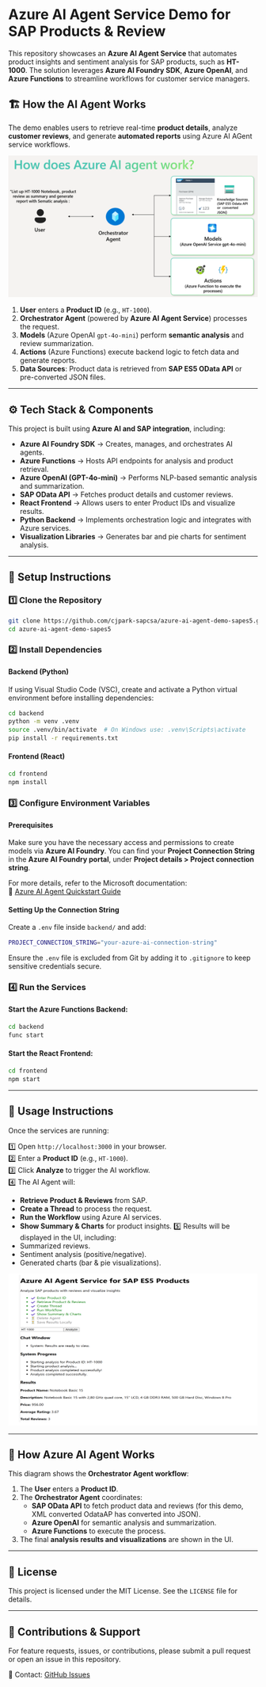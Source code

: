 # Azure AI Agent Service Demo for SAP Products & Review

This repository showcases an **Azure AI Agent Service** that automates product insights and sentiment analysis for SAP products, such as **HT-1000**. The solution leverages **Azure AI Foundry SDK**, **Azure OpenAI**, and **Azure Functions** to streamline workflows for customer service managers.

## 🏗️ **How the AI Agent Works**
The demo enables users to retrieve real-time **product details**, analyze **customer reviews**, and generate **automated reports** using Azure AI AGent service workflows.

![How Azure AI Agent Works](assets/azureaiagent.png)

1. **User** enters a **Product ID** (e.g., `HT-1000`).
2. **Orchestrator Agent** (powered by **Azure AI Agent Service**) processes the request.
3. **Models** (Azure OpenAI `gpt-4o-mini`) perform **semantic analysis** and review summarization.
4. **Actions** (Azure Functions) execute backend logic to fetch data and generate reports.
5. **Data Sources**: Product data is retrieved from **SAP ES5 OData API** or pre-converted JSON files.

---

## ⚙️ **Tech Stack & Components**
This project is built using **Azure AI and SAP integration**, including:

- **Azure AI Foundry SDK** → Creates, manages, and orchestrates AI agents.
- **Azure Functions** → Hosts API endpoints for analysis and product retrieval.
- **Azure OpenAI (GPT-4o-mini)** → Performs NLP-based semantic analysis and summarization.
- **SAP OData API** → Fetches product details and customer reviews.
- **React Frontend** → Allows users to enter Product IDs and visualize results.
- **Python Backend** → Implements orchestration logic and integrates with Azure services.
- **Visualization Libraries** → Generates bar and pie charts for sentiment analysis.

---

## 🚀 **Setup Instructions**

### **1️⃣ Clone the Repository**
```sh
git clone https://github.com/cjpark-sapcsa/azure-ai-agent-demo-sapes5.git
cd azure-ai-agent-demo-sapes5
```

### **2️⃣ Install Dependencies**

#### Backend (Python)
If using Visual Studio Code (VSC), create and activate a Python virtual environment before installing dependencies:
```sh
cd backend
python -m venv .venv
source .venv/bin/activate  # On Windows use: .venv\Scripts\activate
pip install -r requirements.txt
```

#### Frontend (React)
```sh
cd frontend
npm install
```

### **3️⃣ Configure Environment Variables**

#### **Prerequisites**
Make sure you have the necessary access and permissions to create models via **Azure AI Foundry**. 
You can find your **Project Connection String** in the **Azure AI Foundry portal**, under **Project details > Project connection string**.

For more details, refer to the Microsoft documentation:  
🔗 [Azure AI Agent Quickstart Guide](https://learn.microsoft.com/en-us/azure/ai-services/agents/quickstart?pivots=programming-language-python-azure)

#### **Setting Up the Connection String**
Create a `.env` file inside `backend/` and add:
```sh
PROJECT_CONNECTION_STRING="your-azure-ai-connection-string"
```
Ensure the `.env` file is excluded from Git by adding it to `.gitignore` to keep sensitive credentials secure.

### **4️⃣ Run the Services**

#### Start the Azure Functions Backend:
```sh
cd backend
func start
```

#### Start the React Frontend:
```sh
cd frontend
npm start
```

---

## 🎯 **Usage Instructions**

Once the services are running:

1️⃣ Open `http://localhost:3000` in your browser.  
2️⃣ Enter a **Product ID** (e.g., `HT-1000`).  
3️⃣ Click **Analyze** to trigger the AI workflow.  
4️⃣ The AI Agent will:
   - **Retrieve Product & Reviews** from SAP.
   - **Create a Thread** to process the request.
   - **Run the Workflow** using Azure AI services.
   - **Show Summary & Charts** for product insights.
5️⃣ Results will be displayed in the UI, including:
   - Summarized reviews.  
   - Sentiment analysis (positive/negative).  
   - Generated charts (bar & pie visualizations).  

![Azure AI Agent Usage](assets/azureaiagentusage.png)

---

## 📌 **How Azure AI Agent Works**

This diagram shows the **Orchestrator Agent workflow**:

1. The **User** enters a **Product ID**.  
2. The **Orchestrator Agent** coordinates:
   - **SAP OData API** to fetch product data and reviews (for this demo, XML converted OdataAP has converted into JSON).
   - **Azure OpenAI** for semantic analysis and summarization.
   - **Azure Functions** to execute the process.  
3. The final **analysis results and visualizations** are shown in the UI.  

---

## 📜 **License**
This project is licensed under the MIT License. See the `LICENSE` file for details.

---

## 💬 **Contributions & Support**
For feature requests, issues, or contributions, please submit a pull request or open an issue in this repository.

📧 Contact: [GitHub Issues](https://github.com/cjpark-sapcsa/azure-ai-agent-demo-sapes5/issues)
